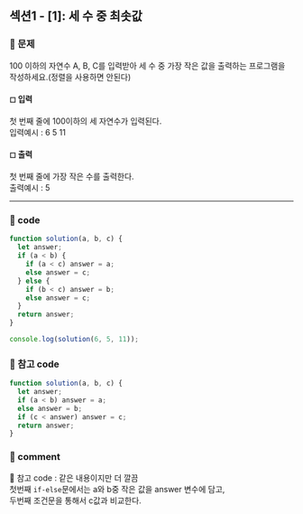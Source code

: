 ## 섹션1 - [1]: 세 수 중 최솟값

### 🌴 문제

100 이하의 자연수 A, B, C를 입력받아 세 수 중 가장 작은 값을 출력하는 프로그램을 작성하세요.(정렬을 사용하면 안된다)

#### ◻ 입력

첫 번째 줄에 100이하의 세 자연수가 입력된다.<br>
입력예시 : 6 5 11

#### ◻ 출력

첫 번째 줄에 가장 작은 수를 출력한다.<br>
출력예시 : 5

---

### 🤠 code

```js
function solution(a, b, c) {
  let answer;
  if (a < b) {
    if (a < c) answer = a;
    else answer = c;
  } else {
    if (b < c) answer = b;
    else answer = c;
  }
  return answer;
}

console.log(solution(6, 5, 11));
```

### 💬 참고 code

```js
function solution(a, b, c) {
  let answer;
  if (a < b) answer = a;
  else answer = b;
  if (c < answer) answer = c;
  return answer;
}
```

### 📙 comment

💬 참고 code : 같은 내용이지만 더 깔끔<br>
첫번째 `if-else`문에서는 a와 b중 작은 값을 answer 변수에 담고,<br>
두번째 조건문을 통해서 c값과 비교한다.
